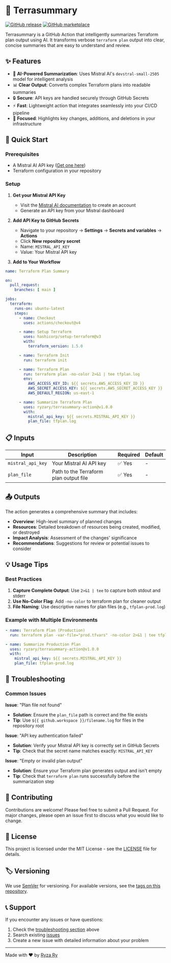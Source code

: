 # 📖 Terrasummary

[![GitHub release](https://img.shields.io/github/release/ryzary/terrasummary-action.svg)](https://github.com/ryzary/terrasummary-action/releases)
[![GitHub marketplace](https://img.shields.io/badge/marketplace-terrasummary-blue?logo=github)](https://github.com/marketplace/actions/terrasummary)

Terrasummary is a GitHub Action that intelligently summarizes Terraform plan output using AI. It transforms verbose `terraform plan` output into clear, concise summaries that are easy to understand and review.

## ✨ Features

- 🤖 **AI-Powered Summarization**: Uses Mistral AI's `devstral-small-2505` model for intelligent analysis
- 📊 **Clear Output**: Converts complex Terraform plans into readable summaries
- 🔒 **Secure**: API keys are handled securely through GitHub Secrets
- ⚡ **Fast**: Lightweight action that integrates seamlessly into your CI/CD pipeline
- 🎯 **Focused**: Highlights key changes, additions, and deletions in your infrastructure

## 🚀 Quick Start

### Prerequisites

- A Mistral AI API key ([Get one here](https://docs.mistral.ai/getting-started/quickstart/))
- Terraform configuration in your repository

### Setup

1. **Get your Mistral API Key**
   - Visit the [Mistral AI documentation](https://docs.mistral.ai/getting-started/quickstart/) to create an account
   - Generate an API key from your Mistral dashboard

2. **Add API Key to GitHub Secrets**
   - Navigate to your repository → **Settings** → **Secrets and variables** → **Actions**
   - Click **New repository secret**
   - Name: `MISTRAL_API_KEY`
   - Value: Your Mistral API key

3. **Add to Your Workflow**

```yaml
name: Terraform Plan Summary

on:
  pull_request:
    branches: [ main ]

jobs:
  terraform:
    runs-on: ubuntu-latest
    steps:
      - name: Checkout
        uses: actions/checkout@v4

      - name: Setup Terraform
        uses: hashicorp/setup-terraform@v3
        with:
          terraform_version: 1.5.0

      - name: Terraform Init
        run: terraform init

      - name: Terraform Plan
        run: terraform plan -no-color 2>&1 | tee tfplan.log
        env:
          AWS_ACCESS_KEY_ID: ${{ secrets.AWS_ACCESS_KEY_ID }}
          AWS_SECRET_ACCESS_KEY: ${{ secrets.AWS_SECRET_ACCESS_KEY }}
          AWS_DEFAULT_REGION: us-east-1

      - name: Summarize Terraform Plan
        uses: ryzary/terrasummary-action@v1.0.0
        with:
          mistral_api_key: ${{ secrets.MISTRAL_API_KEY }}
          plan_file: tfplan.log
```

## 📋 Inputs

| Input | Description | Required | Default |
|-------|-------------|----------|---------|
| `mistral_api_key` | Your Mistral AI API key | ✅ Yes | - |
| `plan_file` | Path to the Terraform plan output file | ✅ Yes | - |

## 📤 Outputs

The action generates a comprehensive summary that includes:

- **Overview**: High-level summary of planned changes
- **Resources**: Detailed breakdown of resources being created, modified, or destroyed
- **Impact Analysis**: Assessment of the changes' significance
- **Recommendations**: Suggestions for review or potential issues to consider

## 💡 Usage Tips

### Best Practices

1. **Capture Complete Output**: Use `2>&1 | tee` to capture both stdout and stderr
2. **Use No-Color Flag**: Add `-no-color` to terraform plan for cleaner output
3. **File Naming**: Use descriptive names for plan files (e.g., `tfplan-prod.log`)

### Example with Multiple Environments

```yaml
- name: Terraform Plan (Production)
  run: terraform plan -var-file="prod.tfvars" -no-color 2>&1 | tee tfplan-prod.log

- name: Summarize Production Plan
  uses: ryzary/terrasummary-action@v1.0.0
  with:
    mistral_api_key: ${{ secrets.MISTRAL_API_KEY }}
    plan_file: tfplan-prod.log
```

## 🔧 Troubleshooting

### Common Issues

**Issue**: "Plan file not found"
- **Solution**: Ensure the `plan_file` path is correct and the file exists
- **Tip**: Use `${{ github.workspace }}/filename.log` for files in the repository root

**Issue**: "API key authentication failed"
- **Solution**: Verify your Mistral API key is correctly set in GitHub Secrets
- **Tip**: Check that the secret name matches exactly: `MISTRAL_API_KEY`

**Issue**: "Empty or invalid plan output"
- **Solution**: Ensure your Terraform plan generates output and isn't empty
- **Tip**: Check that `terraform plan` runs successfully before the summarization step

## 🤝 Contributing

Contributions are welcome! Please feel free to submit a Pull Request. For major changes, please open an issue first to discuss what you would like to change.

## 📄 License

This project is licensed under the MIT License - see the [LICENSE](LICENSE) file for details.

## 🏷️ Versioning

We use [SemVer](http://semver.org/) for versioning. For available versions, see the [tags on this repository](https://github.com/ryzary/terrasummary-action/tags).

## 📞 Support

If you encounter any issues or have questions:

1. Check the [troubleshooting section](#-troubleshooting) above
2. Search existing [issues](https://github.com/ryzary/terrasummary-action/issues)
3. Create a new issue with detailed information about your problem

---

Made with ❤️ by [Ryza Ry](https://github.com/ryzary)
